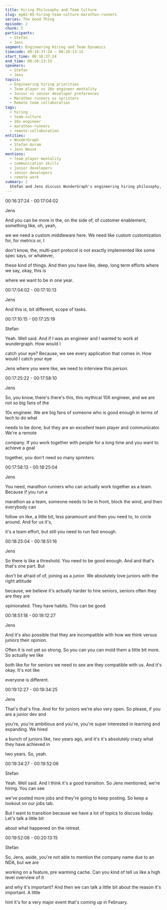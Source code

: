 ```yaml
---
title: Hiring Philosophy and Team Culture
slug: ep02-05-hiring-team-culture-marathon-runners
series: The Good Thing
episode: 2
chunk: 5
participants:
  - Stefan
  - Jens
segment: Engineering Hiring and Team Dynamics
timecode: 00:16:37:24 – 00:20:13:15
start_time: 00:16:37:24
end_time: 00:20:13:15
speakers:
  - Stefan
  - Jens
topics:
  - Engineering hiring priorities
  - Team player vs 10x engineer mentality
  - Junior vs senior developer preferences
  - Marathon runners vs sprinters
  - Remote team collaboration
tags:
  - hiring
  - team-culture
  - 10x-engineer
  - marathon-runners
  - remote-collaboration
entities:
  - WunderGraph
  - Stefan Avram
  - Jens Neuse
mentions:
  - team player mentality
  - communication skills
  - junior developers
  - senior developers
  - remote work
summary: |
  Stefan and Jens discuss WunderGraph's engineering hiring philosophy, emphasizing their preference for excellent team players over mythical 10x engineers. They explain the "marathon runners vs sprinters" analogy for remote team collaboration and their openness to both junior and senior developers. The conversation highlights the importance of communication skills and compatibility in a remote environment.
---
```


00:16:37:24 - 00:17:04:02

Jens

And you can be more in the, on the side of, of customer enablement, something like, oh, yeah,

we we need a custom middleware here. We need like custom customization for, for metrics or, I

don't know, the, multi-part protocol is not exactly implemented like some spec says, or whatever,

these kind of things. And then you have like, deep, long term efforts where we say, okay, this is

where we want to be in one year.

00:17:04:02 - 00:17:10:13

Jens

And this is, bit different, scope of tasks.

00:17:10:15 - 00:17:25:19

Stefan

Yeah. Well said. And if I was an engineer and I wanted to work at wundergraph. How would I

catch your eye? Because, we see every application that comes in. How would I catch your eye

Jens where you were like, we need to interview this person.

00:17:25:22 - 00:17:58:10

Jens

So, you know, there's there's this, this mythical 10X engineer, and we are not so big fans of the

10x engineer. We are big fans of someone who is good enough in terms of tech to do what

needs to be done, but they are an excellent team player and communicator. We're a remote

company. If you work together with people for a long time and you want to achieve a goal

together, you don't need so many sprinters.

00:17:58:13 - 00:18:25:04

Jens

You need, marathon runners who can actually work together as a team. Because if you run a

marathon as a team, someone needs to be in front, block the wind, and then everybody can

follow on like, a little bit, less paramount and then you need to, to circle around. And for us it's,

it's a team effort, but still you need to run fast enough.

00:18:25:04 - 00:18:51:16

Jens

So there is like a threshold. You need to be good enough. And and that's that's one part. But

don't be afraid of of, joining as a junior. We absolutely love juniors with the right attitude

because, we believe it's actually harder to hire seniors, seniors often they are they are

opinionated. They have habits. This can be good.

00:18:51:18 - 00:19:12:27

Jens

And it's also possible that they are incompatible with how we think versus juniors their opinion.

Often it is not yet so strong. So you can you can mold them a little bit more. So actually we like

both like for for seniors we need to see are they compatible with us. And it's okay. It's not like

everyone is different.

00:19:12:27 - 00:19:34:25

Jens

That's that's fine. And for for juniors we're also very open. So please, if you are a junior dev and

you're, you're ambitious and you're, you're super interested in learning and expanding. We hired

a bunch of juniors like, two years ago, and it's it's absolutely crazy what they have achieved in

two years. So, yeah.

00:19:34:27 - 00:19:52:06

Stefan

Yeah. Well said. And I think it's a good transition. So Jens mentioned, we're hiring. You can see

we've posted more jobs and they're going to keep posting. So keep a lookout on our jobs tab.

But I want to transition because we have a lot of topics to discuss today. Let's talk a little bit

about what happened on the retreat.

00:19:52:06 - 00:20:13:15

Stefan

So, Jens, aside, you're not able to mention the company name due to an NDA, but we are

working on a feature, pre warming cache. Can you kind of tell us like a high level overview of it

and why it's important? And then we can talk a little bit about the reason it's important. A little

hint it's for a very major event that's coming up in February. 